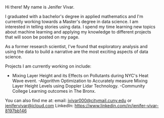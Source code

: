 Hi there!
My name is Jenifer Vivar.

I graduated with a bachelor's degree in applied mathematics and I'm currently working towards a Master's degree in data science. I am interested in telling stories using data. I spend my time learning new topics about machine learning and applying my knowledge to different projects that will soon be posted on my page.

As a former research scientist, I've found that exploratory analysis and using the data to build a narrative are the most exciting aspects of data science.

Projects I am currently working on include:

- Mixing Layer Height and its Effects on Pollutants during NYC's Heat Wave event.
-Algorithm Optimization to Accurately measure Mixing Layer Height Levels using Doppler Lidar Technology.
-Community College Learning outcomes in The Bronx.


You can also find me at:
email: jvivar000@citymail.cuny.edu or jenifervivar@icloud.com
LinkedIn: https://www.linkedin.com/in/jenifer-vivar-8197bb146
